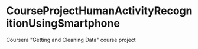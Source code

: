 # CourseProjectHumanActivityRecognitionUsingSmartphone
Coursera  "Getting and Cleaning Data" course project
